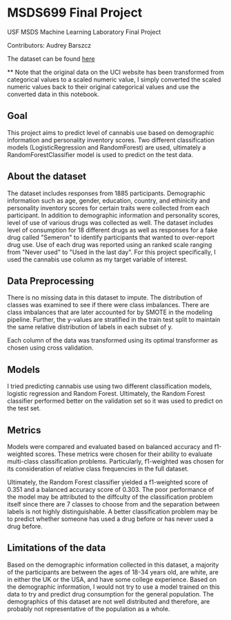 # MSDS699 Final Project
USF MSDS Machine Learning Laboratory Final Project

Contributors: Audrey Barszcz

The dataset can be found [here](https://archive.ics.uci.edu/ml/datasets/Drug+consumption+%28quantified%29#)

** Note that the original data on the UCI website has been transformed from categorical values to a scaled numeric value, I simply converted the scaled numeric values back to their original categorical values and use the converted data in this notebook.

## Goal
This project aims to predict level of cannabis use based on demographic information and personality inventory scores. Two different classification models (LogisticRegression and RandomForest) are used, ultimately a RandomForestClassifier model is used to predict on the test data.

## About the dataset
The dataset includes responses from 1885 participants. Demographic information such as age, gender, education, country, and ethinicity and personality inventory scores for certain traits were collected from each participant. In addition to demographic information and personality scores, level of use of various drugs was collected as well. The dataset includes level of consumption for 18 different drugs as well as responses for a fake drug called "Semeron" to identify participants that wanted to over-report drug use. Use of each drug was reported using an ranked scale ranging from "Never used" to "Used in the last day".
For this project specifically, I used the cannabis use column as my target variable of interest.

## Data Preprocessing
There is no missing data in this dataset to impute. The distribution of classes was examined to see if there were class imbalances. There are class imbalances that are later accounted for by SMOTE in the modeling pipeline. Further, the y-values are stratified in the train test split to maintain the same relative distribution of labels in each subset of y.

Each column of the data was transformed using its optimal transformer as chosen using cross validation.

## Models
I tried predicting cannabis use using two different classification models, logistic regression and Random Forest. Ultimately, the Random Forest classifier performed better on the validation set so it was used to predict on the test set.

## Metrics
Models were compared and evaluated based on balanced accuracy and f1-weighted scores. These metrics were chosen for their ability to evaluate multi-class classification problems. Particularly, f1-weighted was chosen for its consideration of relative class frequencies in the full dataset.

Ultimately, the Random Forest classifier yielded a f1-weighted score of 0.351 and a balanced accuracy score of 0.303. The poor performance of the model may be attributed to the diffculty of the classification problem itself since there are 7 classes to choose from and the separation between labels is not highly distinguishable. A better classification problem may be to predict whether someone has used a drug before or has never used a drug before.

## Limitations of the data
Based on the demographic information collected in this dataset, a majority of the participants are between the ages of 18-34 years old, are white, are in either the UK or the USA, and have some college experience. Based on the demographic information, I would not try to use a model trained on this data to try and predict drug consumption for the general population. The demographics of this dataset are not well distributed and therefore, are probably not representative of the population as a whole.
